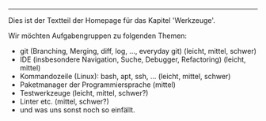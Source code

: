 ---
Dies ist der Textteil der Homepage für das Kapitel 'Werkzeuge'.

Wir möchten Aufgabengruppen zu folgenden Themen:

- git (Branching, Merging, diff, log, ..., everyday git) (leicht, mittel, schwer)
- IDE (insbesondere Navigation, Suche, Debugger, Refactoring) (leicht, mittel)
- Kommandozeile (Linux): bash, apt, ssh, ... (leicht, mittel, schwer)
- Paketmanager der Programmiersprache (mittel)
- Testwerkzeuge (leicht, mittel, schwer?)
- Linter etc. (mittel, schwer?)
- und was uns sonst noch so einfällt.
